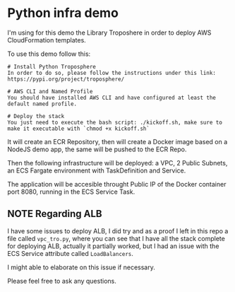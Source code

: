 # Python infra demo
I'm using for this demo the Library Troposhere in order to deploy AWS CloudFormation templates.

To use this demo follow this:
```
# Install Python Troposphere
In order to do so, please follow the instructions under this link: https://pypi.org/project/troposphere/

# AWS CLI and Named Profile
You should have installed AWS CLI and have configured at least the default named profile.

# Deploy the stack
You just need to execute the bash script: ./kickoff.sh, make sure to make it executable with `chmod +x kickoff.sh`
```

It will create an ECR Repository, then will create a Docker image based on a NodeJS demo app, the same will be pushed to the ECR Repo.

Then the following infrastructure will be deployed: a VPC, 2 Public Subnets, an ECS Fargate environment with TaskDefinition and Service.

The application will be accesible throught Public IP of the Docker container port 8080, running in the ECS Service Task.

## NOTE Regarding ALB
I have some issues to deploy ALB, I did try and as a proof I left in this repo a file called `vpc_tro.py`, where you can see that I have all the stack complete for deploying ALB, actually it partially worked, but I had an issue with the ECS Service attribute called `LoadBalancers`.

I might able to elaborate on this issue if necessary.

Please feel free to ask any questions.